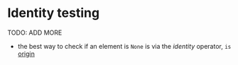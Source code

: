 # Identity testing

TODO: ADD MORE

- the best way to check if an element is `None` is via the _identity_ operator, `is` [origin](./exercise-concepts/binary-search-tree.md)
